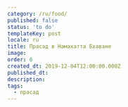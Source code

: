 ```yaml
---
category: /ru/food/
published: false
status: 'to do'
templateKey: post
locale: ru
title: Прасад в Намахатта Бхаване
image:
order: 6
created_dt: 2019-12-04T12:00:00.000Z
published_dt:
description:
tags:
  - прасад
---
```

